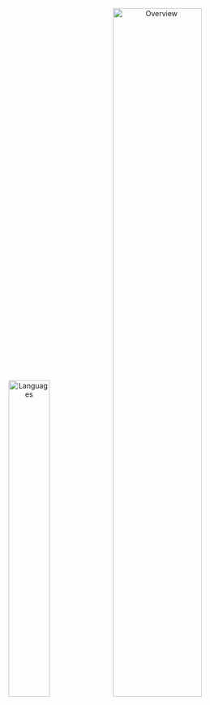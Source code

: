 <p align="center">
  <img src="https://github-readme-stats.vercel.app/api/top-langs/?username=Smigg-y&langs_count=8&layout=compact&theme=light&hide_border=true&bg_color=0000&text_color=666666" width=40% alt="Languages">

  <img src="https://github-readme-stats.vercel.app/api?username=Smigg-y&amp;show_icons=true&amp;theme=light&amp;card_width=50&amp;include_all_commits=true&amp;count_private=true&amp;hide_title=true&amp;hide_border=true&rank_icon=github&amp;bg_color=0000&amp;text_color=666666" width=59% alt="Overview">
</p>
